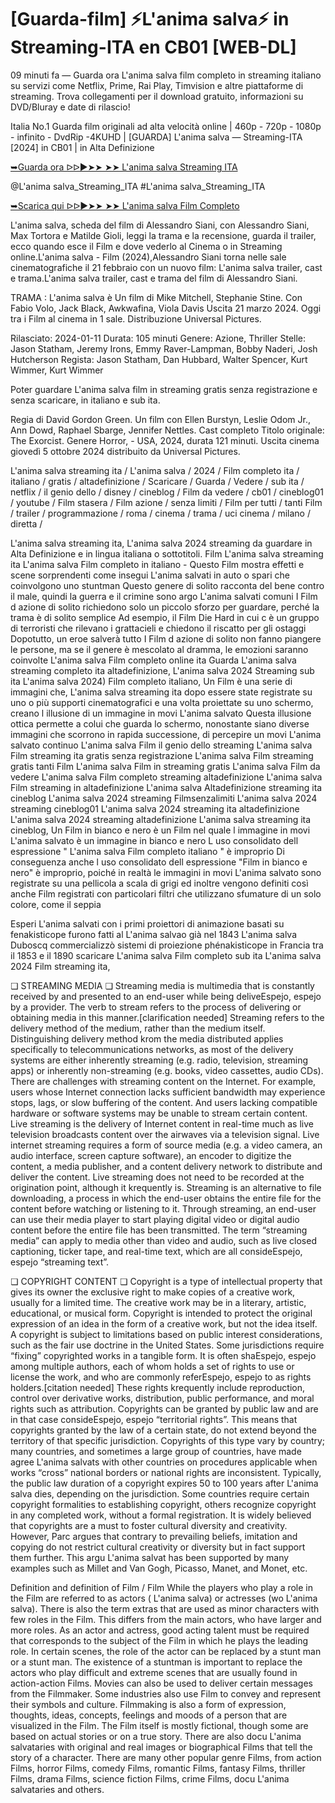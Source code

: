 # [Guarda-film] ⚡L'anima salva⚡ in Streaming-ITA en CB01 [WEB-DL]


09 minuti fa — Guarda ora L'anima salva film completo in streaming italiano su servizi come Netflix, Prime, Rai Play, Timvision e altre piattaforme di streaming. Trova collegamenti per il download gratuito, informazioni su DVD/Bluray e date di rilascio!

Italia No.1 Guarda film originali ad alta velocità online | 460p - 720p - 1080p - infinito - DvdRip -4KUHD | [GUARDA] L'anima salva — Streaming-ITA [2024] in CB01 | in Alta Definizione

[➥Guarda ora ᐅᐅ►➤➤ ➤➤ L'anima salva Streaming ITA](http://megavids.online/movie/1309653/l-anima-salva.html?gitCODEX)

@L'anima salva_Streaming_ITA #L'anima salva_Streaming_ITA

[➥Scarica qui ᐅᐅ►➤➤ ➤➤ L'anima salva Film Completo ](http://megavids.online/movie/1309653/l-anima-salva.html?gitCODEX)

L'anima salva, scheda del film di Alessandro Siani, con Alessandro Siani, Max Tortora e Matilde Gioli, leggi la trama e la recensione, guarda il trailer, ecco quando esce il Film e dove vederlo al Cinema o in Streaming online.L'anima salva - Film (2024),Alessandro Siani torna nelle sale cinematografiche il 21 febbraio con un nuovo film: L'anima salva trailer, cast e trama.L'anima salva trailer, cast e trama del film di Alessandro Siani.

TRAMA : L'anima salva è Un film di Mike Mitchell, Stephanie Stine. Con Fabio Volo, Jack Black, Awkwafina, Viola Davis Uscita 21 marzo 2024. Oggi tra i Film al cinema in 1 sale. Distribuzione Universal Pictures.

Rilasciato: 2024-01-11 Durata: 105 minuti Genere: Azione, Thriller Stelle: Jason Statham, Jeremy Irons, Emmy Raver-Lampman, Bobby Naderi, Josh Hutcherson Regista: Jason Statham, Dan Hubbard, Walter Spencer, Kurt Wimmer, Kurt Wimmer

Poter guardare L'anima salva film in streaming gratis senza registrazione e senza scaricare, in italiano e sub ita.

Regia di David Gordon Green. Un film con Ellen Burstyn, Leslie Odom Jr., Ann Dowd, Raphael Sbarge, Jennifer Nettles. Cast completo Titolo originale: The Exorcist. Genere Horror, - USA, 2024, durata 121 minuti. Uscita cinema giovedì 5 ottobre 2024 distribuito da Universal Pictures.

L'anima salva streaming ita / L'anima salva / 2024 / Film completo ita / italiano / gratis / altadefinizione / Scaricare / Guarda / Vedere / sub ita / netflix / il genio dello / disney / cineblog / Film da vedere / cb01 / cineblog01 / youtube / Film stasera / Film azione / senza limiti / Film per tutti / tanti Film / trailer / programmazione / roma / cinema / trama / uci cinema / milano / diretta /

L'anima salva streaming ita, L'anima salva 2024 streaming da guardare in Alta Definizione e in lingua italiana o sottotitoli. Film L'anima salva streaming ita L'anima salva Film completo in italiano - Questo Film mostra effetti e scene sorprendenti come insegui L'anima salvati in auto o spari che coinvolgono uno stuntman Questo genere di solito racconta del bene contro il male, quindi la guerra e il crimine sono argo L'anima salvati comuni I Film d azione di solito richiedono solo un piccolo sforzo per guardare, perché la trama è di solito semplice Ad esempio, il Film Die Hard in cui c è un gruppo di terroristi che rilevano i grattacieli e chiedono il riscatto per gli ostaggi Dopotutto, un eroe salverà tutto I Film d azione di solito non fanno piangere le persone, ma se il genere è mescolato al dramma, le emozioni saranno coinvolte L'anima salva Film completo online ita Guarda L'anima salva streaming completo ita altadefinizione, L'anima salva 2024 Streaming sub ita L'anima salva 2024) Film completo italiano, Un Film è una serie di immagini che, L'anima salva streaming ita dopo essere state registrate su uno o più supporti cinematografici e una volta proiettate su uno schermo, creano l illusione di un immagine in movi L'anima salvato Questa illusione ottica permette a colui che guarda lo schermo, nonostante siano diverse immagini che scorrono in rapida successione, di percepire un movi L'anima salvato continuo L'anima salva Film il genio dello streaming L'anima salva Film streaming ita gratis senza registrazione L'anima salva Film streaming gratis tanti Film L'anima salva Film in streaming gratis L'anima salva Film da vedere L'anima salva Film completo streaming altadefinizione L'anima salva Film streaming in altadefinizione L'anima salva Altadefinizione streaming ita cineblog L'anima salva 2024 streaming Filmsenzalimiti L'anima salva 2024 streaming cineblog01 L'anima salva 2024 streaming ita altadefinizione L'anima salva 2024 streaming altadefinizione L'anima salva streaming ita cineblog, Un Film in bianco e nero è un Film nel quale l immagine in movi L'anima salvato è un immagine in bianco e nero L uso consolidato dell espressione " L'anima salva Film completo italiano " è improprio Di conseguenza anche l uso consolidato dell espressione "Film in bianco e nero" è improprio, poiché in realtà le immagini in movi L'anima salvato sono registrate su una pellicola a scala di grigi ed inoltre vengono definiti così anche Film registrati con particolari filtri che utilizzano sfumature di un solo colore, come il seppia

Esperi L'anima salvati con i primi proiettori di animazione basati su fenakisticope furono fatti al L'anima salvao già nel 1843 L'anima salva Duboscq commercializzò sistemi di proiezione phénakisticope in Francia tra il 1853 e il 1890 scaricare L'anima salva Film completo sub ita L'anima salva 2024 Film streaming ita,

❏ STREAMING MEDIA ❏ Streaming media is multimedia that is constantly received by and presented to an end-user while being deliveEspejo, espejo by a provider. The verb to stream refers to the process of delivering or obtaining media in this manner.[clarification needed] Streaming refers to the delivery method of the medium, rather than the medium itself. Distinguishing delivery method krom the media distributed applies specifically to telecommunications networks, as most of the delivery systems are either inherently streaming (e.g. radio, television, streaming apps) or inherently non-streaming (e.g. books, video cassettes, audio CDs). There are challenges with streaming content on the Internet. For example, users whose Internet connection lacks sufficient bandwidth may experience stops, lags, or slow buffering of the content. And users lacking compatible hardware or software systems may be unable to stream certain content. Live streaming is the delivery of Internet content in real-time much as live television broadcasts content over the airwaves via a television signal. Live internet streaming requires a form of source media (e.g. a video camera, an audio interface, screen capture software), an encoder to digitize the content, a media publisher, and a content delivery network to distribute and deliver the content. Live streaming does not need to be recorded at the origination point, although it krequently is. Streaming is an alternative to file downloading, a process in which the end-user obtains the entire file for the content before watching or listening to it. Through streaming, an end-user can use their media player to start playing digital video or digital audio content before the entire file has been transmitted. The term “streaming media” can apply to media other than video and audio, such as live closed captioning, ticker tape, and real-time text, which are all consideEspejo, espejo “streaming text”.

❏ COPYRIGHT CONTENT ❏ Copyright is a type of intellectual property that gives its owner the exclusive right to make copies of a creative work, usually for a limited time. The creative work may be in a literary, artistic, educational, or musical form. Copyright is intended to protect the original expression of an idea in the form of a creative work, but not the idea itself. A copyright is subject to limitations based on public interest considerations, such as the fair use doctrine in the United States. Some jurisdictions require “fixing” copyrighted works in a tangible form. It is often shaEspejo, espejo among multiple authors, each of whom holds a set of rights to use or license the work, and who are commonly referEspejo, espejo to as rights holders.[citation needed] These rights krequently include reproduction, control over derivative works, distribution, public performance, and moral rights such as attribution. Copyrights can be granted by public law and are in that case consideEspejo, espejo “territorial rights”. This means that copyrights granted by the law of a certain state, do not extend beyond the territory of that specific jurisdiction. Copyrights of this type vary by country; many countries, and sometimes a large group of countries, have made agree L'anima salvats with other countries on procedures applicable when works “cross” national borders or national rights are inconsistent. Typically, the public law duration of a copyright expires 50 to 100 years after L'anima salva dies, depending on the jurisdiction. Some countries require certain copyright formalities to establishing copyright, others recognize copyright in any completed work, without a formal registration. It is widely believed that copyrights are a must to foster cultural diversity and creativity. However, Parc argues that contrary to prevailing beliefs, imitation and copying do not restrict cultural creativity or diversity but in fact support them further. This argu L'anima salvat has been supported by many examples such as Millet and Van Gogh, Picasso, Manet, and Monet, etc.

Definition and definition of Film / Film While the players who play a role in the Film are referred to as actors ( L'anima salva) or actresses (wo L'anima salva). There is also the term extras that are used as minor characters with few roles in the Film. This differs from the main actors, who have larger and more roles. As an actor and actress, good acting talent must be required that corresponds to the subject of the Film in which he plays the leading role. In certain scenes, the role of the actor can be replaced by a stunt man or a stunt man. The existence of a stuntman is important to replace the actors who play difficult and extreme scenes that are usually found in action-action Films. Movies can also be used to deliver certain messages from the Filmmaker. Some industries also use Film to convey and represent their symbols and culture. Filmmaking is also a form of expression, thoughts, ideas, concepts, feelings and moods of a person that are visualized in the Film. The Film itself is mostly fictional, though some are based on actual stories or on a true story. There are also docu L'anima salvataries with original and real images or biographical Films that tell the story of a character. There are many other popular genre Films, from action Films, horror Films, comedy Films, romantic Films, fantasy Films, thriller Films, drama Films, science fiction Films, crime Films, docu L'anima salvataries and others. 
